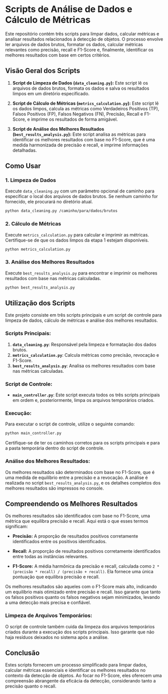 # Scripts de Análise de Dados e Cálculo de Métricas

Este repositório contém três scripts para limpar dados, calcular métricas e analisar resultados relacionados à detecção de objetos. O processo envolve ler arquivos de dados brutos, formatar os dados, calcular métricas relevantes como precisão, recall e F1-Score e, finalmente, identificar os melhores resultados com base em certos critérios.

## Visão Geral dos Scripts

1. **Script de Limpeza de Dados (`data_cleaning.py`):** Este script lê os arquivos de dados brutos, formata os dados e salva os resultados limpos em um diretório especificado.

2. **Script de Cálculo de Métricas (`metrics_calculation.py`):** Este script lê os dados limpos, calcula as métricas como Verdadeiros Positivos (TP), Falsos Positivos (FP), Falsos Negativos (FN), Precisão, Recall e F1-Score, e imprime os resultados de forma amigável.

3. **Script de Análise dos Melhores Resultados (`best_results_analysis.py`):** Este script analisa as métricas para identificar os melhores resultados com base no F1-Score, que é uma medida harmonizada de precisão e recall, e imprime informações detalhadas.

## Como Usar

### 1. Limpeza de Dados

Execute `data_cleaning.py` com um parâmetro opcional de caminho para especificar o local dos arquivos de dados brutos. Se nenhum caminho for fornecido, ele procurará no diretório atual.

```bash
python data_cleaning.py /caminho/para/dados/brutos
```

### 2. Cálculo de Métricas

Execute `metrics_calculation.py` para calcular e imprimir as métricas. Certifique-se de que os dados limpos da etapa 1 estejam disponíveis.

```bash
python metrics_calculation.py
```

### 3. Análise dos Melhores Resultados

Execute `best_results_analysis.py` para encontrar e imprimir os melhores resultados com base nas métricas calculadas.

```bash
python best_results_analysis.py
```

## Utilização dos Scripts

Este projeto consiste em três scripts principais e um script de controle para limpeza de dados, cálculo de métricas e análise dos melhores resultados.

### Scripts Principais:

1. **`data_cleaning.py`**: Responsável pela limpeza e formatação dos dados brutos.
2. **`metrics_calculation.py`**: Calcula métricas como precisão, revocação e F1-Score.
3. **`best_results_analysis.py`**: Analisa os melhores resultados com base nas métricas calculadas.

### Script de Controle:

- **`main_controller.py`**: Este script executa todos os três scripts principais em ordem e, posteriormente, limpa os arquivos temporários criados.

### Execução:

Para executar o script de controle, utilize o seguinte comando:

```bash
python main_controller.py
```

Certifique-se de ter os caminhos corretos para os scripts principais e para a pasta temporária dentro do script de controle.

### Análise dos Melhores Resultados:

Os melhores resultados são determinados com base no F1-Score, que é uma medida de equilíbrio entre a precisão e a revocação. A análise é realizada no script `best_results_analysis.py`, e os detalhes completos dos melhores resultados são impressos no console.


## Compreendendo os Melhores Resultados

Os melhores resultados são identificados com base no F1-Score, uma métrica que equilibra precisão e recall. Aqui está o que esses termos significam:

- **Precisão:** A proporção de resultados positivos corretamente identificados entre os positivos identificados.

- **Recall:** A proporção de resultados positivos corretamente identificados entre todas as instâncias relevantes.

- **F1-Score:** A média harmônica da precisão e recall, calculada como `2 * (precisão * recall) / (precisão + recall)`. Ela fornece uma única pontuação que equilibra precisão e recall.

Os melhores resultados são aqueles com o F1-Score mais alto, indicando um equilíbrio mais otimizado entre precisão e recall. Isso garante que tanto os falsos positivos quanto os falsos negativos sejam minimizados, levando a uma detecção mais precisa e confiável.


### Limpeza de Arquivos Temporários:

O script de controle também cuida da limpeza dos arquivos temporários criados durante a execução dos scripts principais. Isso garante que não haja resíduos deixados no sistema após a análise.

## Conclusão

Estes scripts fornecem um processo simplificado para limpar dados, calcular métricas essenciais e identificar os melhores resultados no contexto da detecção de objetos. Ao focar no F1-Score, eles oferecem uma compreensão abrangente da eficácia da detecção, considerando tanto a precisão quanto o recall.

